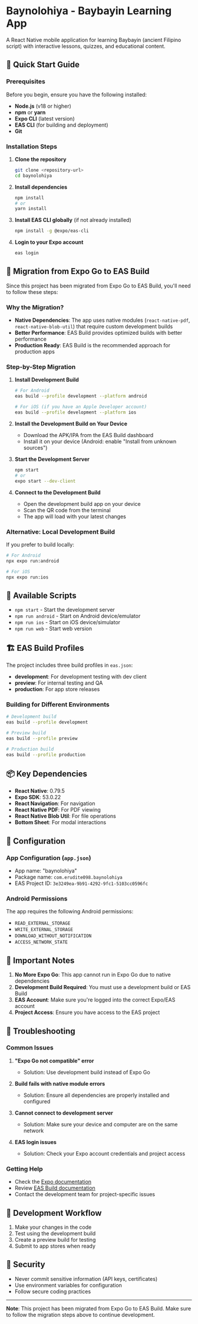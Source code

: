 # Baynolohiya - Baybayin Learning App

A React Native mobile application for learning Baybayin (ancient Filipino script) with interactive lessons, quizzes, and educational content.

## 🚀 Quick Start Guide

### Prerequisites

Before you begin, ensure you have the following installed:

- **Node.js** (v18 or higher)
- **npm** or **yarn**
- **Expo CLI** (latest version)
- **EAS CLI** (for building and deployment)
- **Git**

### Installation Steps

1. **Clone the repository**
   ```bash
   git clone <repository-url>
   cd baynolohiya
   ```

2. **Install dependencies**
   ```bash
   npm install
   # or
   yarn install
   ```

3. **Install EAS CLI globally** (if not already installed)
   ```bash
   npm install -g @expo/eas-cli
   ```

4. **Login to your Expo account**
   ```bash
   eas login
   ```

## 🔄 Migration from Expo Go to EAS Build

Since this project has been migrated from Expo Go to EAS Build, you'll need to follow these steps:

### Why the Migration?

- **Native Dependencies**: The app uses native modules (`react-native-pdf`, `react-native-blob-util`) that require custom development builds
- **Better Performance**: EAS Build provides optimized builds with better performance
- **Production Ready**: EAS Build is the recommended approach for production apps

### Step-by-Step Migration

1. **Install Development Build**
   ```bash
   # For Android
   eas build --profile development --platform android
   
   # For iOS (if you have an Apple Developer account)
   eas build --profile development --platform ios
   ```

2. **Install the Development Build on Your Device**
   - Download the APK/IPA from the EAS Build dashboard
   - Install it on your device (Android: enable "Install from unknown sources")

3. **Start the Development Server**
   ```bash
   npm start
   # or
   expo start --dev-client
   ```

4. **Connect to the Development Build**
   - Open the development build app on your device
   - Scan the QR code from the terminal
   - The app will load with your latest changes

### Alternative: Local Development Build

If you prefer to build locally:

```bash
# For Android
npx expo run:android

# For iOS
npx expo run:ios
```

## 📱 Available Scripts

- `npm start` - Start the development server
- `npm run android` - Start on Android device/emulator
- `npm run ios` - Start on iOS device/simulator
- `npm run web` - Start web version

## 🏗️ EAS Build Profiles

The project includes three build profiles in `eas.json`:

- **development**: For development testing with dev client
- **preview**: For internal testing and QA
- **production**: For app store releases

### Building for Different Environments

```bash
# Development build
eas build --profile development

# Preview build
eas build --profile preview

# Production build
eas build --profile production
```

## 📦 Key Dependencies

- **React Native**: 0.79.5
- **Expo SDK**: 53.0.22
- **React Navigation**: For navigation
- **React Native PDF**: For PDF viewing
- **React Native Blob Util**: For file operations
- **Bottom Sheet**: For modal interactions

## 🔧 Configuration

### App Configuration (`app.json`)
- App name: "baynolohiya"
- Package name: `com.erudite098.baynolohiya`
- EAS Project ID: `3e3249ea-9b91-4292-9fc1-5103cc0596fc`

### Android Permissions
The app requires the following Android permissions:
- `READ_EXTERNAL_STORAGE`
- `WRITE_EXTERNAL_STORAGE`
- `DOWNLOAD_WITHOUT_NOTIFICATION`
- `ACCESS_NETWORK_STATE`

## 🚨 Important Notes

1. **No More Expo Go**: This app cannot run in Expo Go due to native dependencies
2. **Development Build Required**: You must use a development build or EAS Build
3. **EAS Account**: Make sure you're logged into the correct Expo/EAS account
4. **Project Access**: Ensure you have access to the EAS project

## 🐛 Troubleshooting

### Common Issues

1. **"Expo Go not compatible" error**
   - Solution: Use development build instead of Expo Go

2. **Build fails with native module errors**
   - Solution: Ensure all dependencies are properly installed and configured

3. **Cannot connect to development server**
   - Solution: Make sure your device and computer are on the same network

4. **EAS login issues**
   - Solution: Check your Expo account credentials and project access

### Getting Help

- Check the [Expo documentation](https://docs.expo.dev/)
- Review [EAS Build documentation](https://docs.expo.dev/build/introduction/)
- Contact the development team for project-specific issues

## 📝 Development Workflow

1. Make your changes in the code
2. Test using the development build
3. Create a preview build for testing
4. Submit to app stores when ready

## 🔐 Security

- Never commit sensitive information (API keys, certificates)
- Use environment variables for configuration
- Follow secure coding practices

---

**Note**: This project has been migrated from Expo Go to EAS Build. Make sure to follow the migration steps above to continue development.